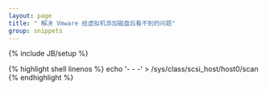 ```yaml
---
layout: page
title: " 解决 Vmware 给虚拟机添加磁盘后看不到的问题"
group: snippets
---
```

{% include JB/setup %}

{% highlight shell linenos %}
echo '- - -' > /sys/class/scsi_host/host0/scan
{% endhighlight %}
